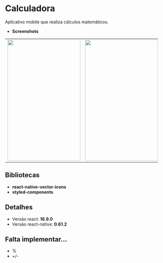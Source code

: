 # Calculadora

Aplicativo mobile que realiza cálculos matemáticos.

* **Screenshots**
<table>
  <tr align="center">
    <td><img src="https://github.com/greysonmrx/Calculadora-RN/blob/master/assets/screenshots/1.PNG" width="240" height="400">      </td>
    <td><img src="https://github.com/greysonmrx/Calculadora-RN/blob/master/assets/screenshots/2.PNG" width="240" height="400">      </td>
  </tr>
</table>

## Bibliotecas
* **react-native-vector-icons**
* **styled-components**

## Detalhes
* Versão react: **16.9.0**
* Versão react-native: **0.61.2**

## Falta implementar...
* %
* +/- 